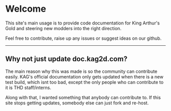 <!-- First page you visit -->

# Welcome

This site's main usage is to provide code documentation for King Arthur's Gold and steering new modders into the right direction.

Feel free to contribute, raise up any issues or suggest ideas on our github.

---


## Why not just update doc.kag2d.com?

The main reason why this was made is so the community can contribute easily. KAG's official documentation only gets updated when there is a new test build, which isnt too bad, except the only people who can contribute to it is THD staff/interns.

Along with that, I wanted something that anybody can contribute to. If this site stops getting updates, somebody else can just fork and re-host.

